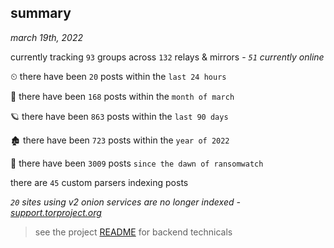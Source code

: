 
## summary
_march 19th, 2022_

currently tracking `93` groups across `132` relays & mirrors - _`51` currently online_

⏲ there have been `20` posts within the `last 24 hours`

🦈 there have been `168` posts within the `month of march`

🪐 there have been `863` posts within the `last 90 days`

🏚 there have been `723` posts within the `year of 2022`

🦕 there have been `3009` posts `since the dawn of ransomwatch`

there are `45` custom parsers indexing posts

_`20` sites using v2 onion services are no longer indexed - [support.torproject.org](https://support.torproject.org/onionservices/v2-deprecation/)_

> see the project [README](https://github.com/thetanz/ransomwatch#ransomwatch--) for backend technicals
